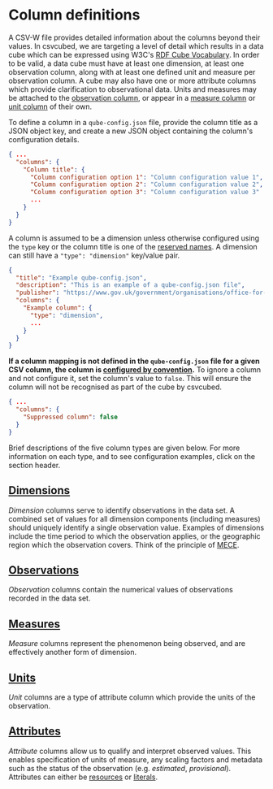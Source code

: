 # Column definitions

A CSV-W file provides detailed information about the columns beyond their values. In csvcubed, we are targeting a level of detail which results in a data cube which can be expressed using W3C's [RDF Cube Vocabulary](https://www.w3.org/TR/vocab-data-cube/). In order to be valid, a data cube must have at least one dimension, at least one observation column, along with at least one defined unit and measure per observation column. A cube may also have one or more attribute columns which provide clarification to observational data. Units and measures may be attached to the [observation column](#observations), or appear in a [measure column](#measures) or [unit column](#units) of their own.

To define a column in a `qube-config.json` file, provide the column title as a JSON object key, and create a new JSON object containing the column's configuration details.

```json
{ ...
  "columns": {
    "Column title": {
      "Column configuration option 1": "Column configuration value 1",
      "Column configuration option 2": "Column configuration value 2",
      "Column configuration option 3": "Column configuration value 3"
      ...
    }
  }
}
```

A column is assumed to be a dimension unless otherwise configured using the `type` key or the column title is one of the [reserved names](../configuration/convention.md#conventional-column-names). A dimension can still have a `"type": "dimension"` key/value pair.

<!-- TODO Add some metadata to examples and links to json/csv files -->

```json
{
  "title": "Example qube-config.json",
  "description": "This is an example of a qube-config.json file",
  "publisher": "https://www.gov.uk/government/organisations/office-for-national-statistics",
  "columns": {
    "Example column": {
      "type": "dimension",
      ...
    }
  }
}
```

**If a column mapping is not defined in the `qube-config.json` file for a given CSV column, the column is [configured by convention](./convention.md).**  To ignore a column and not configure it, set the column's value to `false`. This will ensure the column will not be recognised as part of the cube by csvcubed.

```json
{ ...
  "columns": {
    "Suppressed column": false
  }
}
```

Brief descriptions of the five column types are given below. For more information on each type, and to see configuration examples, click on the section header.

## [Dimensions](./columns/dimensions.md#dimension-configuration)

*Dimension* columns serve to identify observations in the data set. A combined set of values for all dimension components (including measures) should uniquely identify a single observation value. Examples of dimensions include the time period to which the observation applies, or the geographic region which the observation covers. Think of the principle of [MECE](https://en.wikipedia.org/wiki/MECE_principle).

## [Observations](./columns/observations.md#observation-configuration)

*Observation* columns contain the numerical values of observations recorded in the data set.

## [Measures](./columns/measures.md#measure-configuration)

*Measure* columns represent the phenomenon being observed, and are effectively another form of dimension.

## [Units](./columns/units.md#unit-configuration)

*Unit* columns are a type of attribute column which provide the units of the observation.

## [Attributes](./columns/attributes.md#attribute-configuration)

*Attribute* columns allow us to qualify and interpret observed values. This enables specification of units of measure, any scaling factors and metadata such as the status of the observation (e.g. *estimated*, *provisional*). Attributes can either be [resources](../../glossary/index.md#uri) or [literals](../../glossary/index.md#literal).
